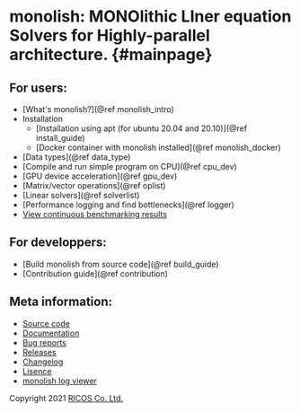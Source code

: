# monolish: MONOlithic LIner equation Solvers for Highly-parallel architecture. {#mainpage}

## For users:
- [What's monolish?](@ref monolish_intro)
- Installation
  - [Installation using apt (for ubuntu 20.04 and 20.10)](@ref install_guide)
  - [Docker container with monolish installed](@ref monolish_docker)
- [Data types](@ref data_type)
- [Compile and run simple program on CPU](@ref cpu_dev)
- [GPU device acceleration](@ref gpu_dev)
- [Matrix/vector operations](@ref oplist)
- [Linear solvers](@ref solverlist)
- [Performance logging and find bottlenecks](@ref logger)
- [View continuous benchmarking results](https://ricosjp.github.io/monolish_benchmark_result/)

## For developpers:
- [Build monolish from source code](@ref build_guide)
- [Contribution guide](@ref contribution) 

## Meta information:
- [Source code](https://github.com/ricosjp/monolish/)
- [Documentation](https://ricosjp.github.io/monolish/)
- [Bug reports](https://github.com/ricosjp/monolish/issues)
- [Releases](https://github.com/ricosjp/monolish/releases)
- [Changelog](https://github.com/ricosjp/monolish/blob/master/CHANGELOG.md)
- [Lisence](https://github.com/ricosjp/monolish/blob/master/LICENSE)
- [monolish log viewer](https://pypi.org/project/monolish-log-viewer/)

Copyright 2021 [RICOS Co. Ltd.](https://www.ricos.co.jp/)
